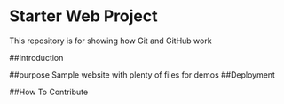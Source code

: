 # Starter Web Project

This repository is for showing how Git and GitHub work

##Introduction

##purpose
Sample website with plenty of files for demos
##Deployment

##How To Contribute